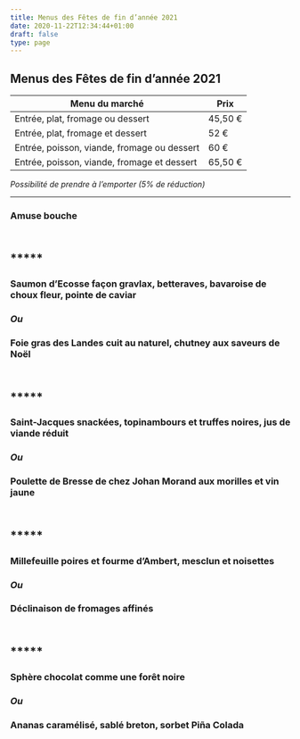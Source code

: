 ```yaml
---
title: Menus des Fêtes de fin d’année 2021
date: 2020-11-22T12:34:44+01:00
draft: false
type: page
---
```



## Menus des Fêtes de fin d’année 2021


Menu du marché                   | Prix
---------------------------------|------
Entrée, plat, fromage ou dessert | 45,50 €
Entrée, plat, fromage et dessert | 52 €
Entrée, poisson, viande, fromage ou dessert | 60 €
Entrée, poisson, viande, fromage et dessert | 65,50 €

_Possibilité de prendre à l’emporter (5% de réduction)_

<hr/>

### Amuse bouche

## <br/>*****

### Saumon d’Ecosse façon gravlax, betteraves, bavaroise de choux fleur, pointe de caviar

### _Ou_

### Foie gras des Landes cuit au naturel, chutney aux saveurs de Noël

## <br/> *****

### Saint-Jacques snackées, topinambours et truffes noires, jus de viande réduit 

### _Ou_

### Poulette de Bresse de chez Johan Morand aux morilles et vin jaune

## <br/> *****

### Millefeuille poires et fourme d’Ambert, mesclun et noisettes 

### _Ou_

### Déclinaison de fromages affinés

## <br/> *****

### Sphère chocolat comme une forêt noire

### _Ou_

### Ananas caramélisé, sablé breton, sorbet Piña Colada

<br/><br/><br/>